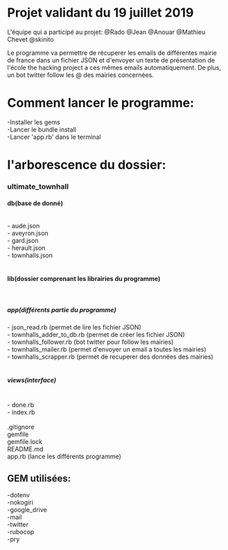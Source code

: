 <h1>Projet validant du 19 juillet 2019</h1>

L'équipe qui a participé au projet:
@Rado @Jean @Anouar @Mathieu Chevet @skinito

Le programme va permettre de récuperer les emails de différentes mairie de france dans un fichier JSON et d'envoyer un texte de présentation de l'école the hacking project a ces mêmes emails automatiquement. De plus, un bot twitter follow les @ des mairies concernées.

<h1>Comment lancer le programme:</h1>
    -Installer les gems
    <br>
    -Lancer le bundle install
    <br>
    -Lancer 'app.rb' dans le terminal

<h1>l'arborescence du dossier:</h1>

<h3>ultimate_townhall</h3>

<h4>db(base de donné)</h4>
    <br>
    - aude.json
    <br>
    - aveyron.json
    <br>
    - gard.json
    <br>
    - herault.json
    <br>
    - townhalls.json
    <br>
    <br>
<h4>lib(dossier comprenant les librairies du programme)</h4>
    <br>
   <h5>app(différents partie du programme)</h5>
        - json_read.rb (permet de lire les fichier JSON)
        <br>
        - townhalls_adder_to_db.rb (permet de créer les fichier JSON)
        <br>
        - townhalls_follower.rb (bot twitter pour follow les mairies)
        <br>
        - townhalls_mailer.rb (permet d'envoyer un email a toutes les mairies)
        <br>
        - townhalls_scrapper.rb (permet de recuperer des données des mairies)
        <br>
        <br>
    <h5>views(interface)</h5>
        <br>
        - done.rb
        <br>
        - index.rb

<br>
<br>
.gitignore
<br>
gemfile
<br>
gemfile.lock
<br>
README.md
<br>
app.rb (lance les différents programme)

<h2>GEM utilisées:</h2>

-dotenv
<br>
-nokogiri
<br>
-google_drive
<br>
-mail
<br>
-twitter
<br>
-rubocop
<br>
-pry
